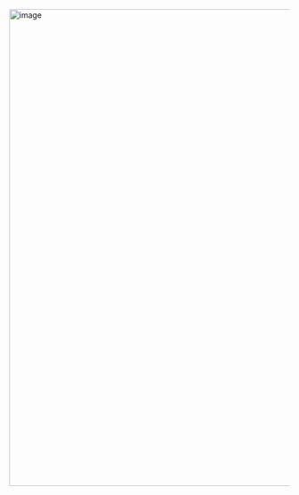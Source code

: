 <img width="1918" height="857" alt="image" src="https://github.com/user-attachments/assets/7267a7bb-d38f-4823-a8ac-f8971a86496e" />
